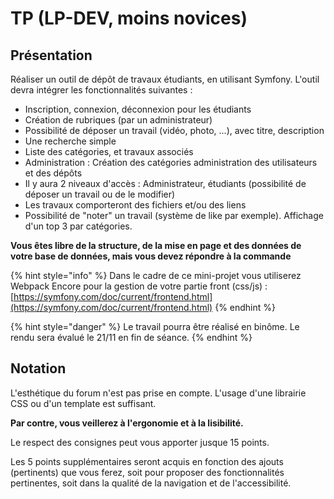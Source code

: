 # TP \(LP-DEV, moins novices\)

## Présentation

Réaliser un outil de dépôt de travaux étudiants, en utilisant Symfony. L'outil devra intégrer les fonctionnalités suivantes :

* Inscription, connexion, déconnexion pour les étudiants
* Création de rubriques \(par un administrateur\)
* Possibilité de déposer un travail \(vidéo, photo, ...\), avec titre, description
* Une recherche simple
* Liste des catégories, et travaux associés
* Administration : Création des catégories administration des utilisateurs et des dépôts
* Il y aura 2 niveaux d'accès : Administrateur,  étudiants \(possibilité de déposer un travail ou de le modifier\)
* Les travaux comporteront des fichiers et/ou des liens
* Possibilité de "noter" un travail \(système de like par exemple\). Affichage d'un top 3 par catégories.

**Vous êtes libre de la structure, de la mise en page et des données de votre base de données, mais vous devez répondre à la commande**

{% hint style="info" %}
Dans le cadre de ce mini-projet vous utiliserez Webpack Encore pour la gestion de votre partie front \(css/js\) : [https://symfony.com/doc/current/frontend.html](https://symfony.com/doc/current/frontend.html)
{% endhint %}

{% hint style="danger" %}
Le travail pourra être réalisé en binôme. Le rendu sera évalué le 21/11 en fin de séance.
{% endhint %}

## Notation

L'esthétique du forum n'est pas prise en compte. L'usage d'une librairie CSS ou d'un template est suffisant.

**Par contre, vous veillerez à l'ergonomie et à la lisibilité.**

Le respect des consignes peut vous apporter jusque 15 points.

Les 5 points supplémentaires seront acquis en fonction des ajouts \(pertinents\) que vous ferez, soit pour proposer des fonctionnalités pertinentes, soit dans la qualité de la navigation et de l'accessibilité.

